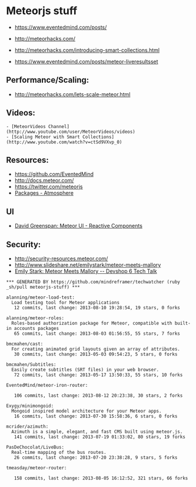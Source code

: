 # Meteorjs stuff

  - https://www.eventedmind.com/posts/
  - http://meteorhacks.com/

  - http://meteorhacks.com/introducing-smart-collections.html
  - https://www.eventedmind.com/posts/meteor-liveresultsset


## Performance/Scaling:
  - http://meteorhacks.com/lets-scale-meteor.html

## Videos:
    - [MeteorVideos Channel](http://www.youtube.com/user/MeteorVideos/videos)
    - [Scaling Meteor with Smart Collections](http://www.youtube.com/watch?v=ctSd9VXvp_0)


## Resources:
  - https://github.com/EventedMind
  - http://docs.meteor.com/
  - https://twitter.com/meteorjs
  - [Packages - Atmosphere](https://atmosphere.meteor.com/)

## UI
  - [David Greenspan: Meteor UI - Reactive Components](http://www.youtube.com/watch?v=pGQ-ax5cFnk)



## Security:
  - http://security-resources.meteor.com/
  - http://www.slideshare.net/emilystark/meteor-meets-mallory
  - [Emily Stark: Meteor Meets Mallory -- Devshop 6 Tech Talk](http://www.youtube.com/watch?v=79uMp-S23MA)



<!-- PROJECTS_LIST_START -->
    *** GENERATED BY https://github.com/mindreframer/techwatcher (ruby _sh/pull meteorjs-stuff) ***

    alanning/meteor-load-test:
      Load testing tool for Meteor applications
       12 commits, last change: 2013-08-10 19:28:54, 19 stars, 0 forks

    alanning/meteor-roles:
      Roles-based authorization package for Meteor, compatible with built-in accounts packages
       65 commits, last change: 2013-08-03 01:56:55, 55 stars, 7 forks

    bmcmahen/cast:
      For creating animated grid layouts given an array of attributes.
       30 commits, last change: 2013-05-03 09:54:23, 5 stars, 0 forks

    bmcmahen/Subtitles:
      Easily create subtitles (SRT files) in your web browser.
       72 commits, last change: 2013-05-17 13:50:33, 55 stars, 10 forks

    EventedMind/meteor-iron-router:

       106 commits, last change: 2013-08-12 20:23:38, 30 stars, 2 forks

    Exygy/minimongoid:
      Mongoid inspired model architecture for your Meteor apps.
       16 commits, last change: 2013-07-30 15:58:36, 6 stars, 0 forks

    mcrider/azimuth:
      Azimuth is a simple, elegant, and fast CMS built using meteor.js.
       141 commits, last change: 2013-07-19 01:33:02, 80 stars, 19 forks

    PasDeChocolat/LiveBus:
      Real-time mapping of the bus routes.
       26 commits, last change: 2013-07-20 23:38:28, 9 stars, 5 forks

    tmeasday/meteor-router:

       158 commits, last change: 2013-08-05 16:12:52, 321 stars, 66 forks
<!-- PROJECTS_LIST_END -->
